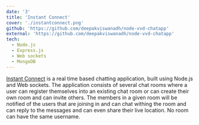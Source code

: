 ```yaml
---
date: '3'
title: 'Instant Connect'
cover: './instantconnect.png'
github: 'https://github.com/deepakviswanadh/node-vvd-chatapp'
external: 'https://github.com/deepakviswanadh/node-vvd-chatapp'
tech:
  - Node.js
  - Express.js
  - Web sockets
  - MongoDB
---
```


[Instant Connect](https://github.com/deepakviswanadh/node-vvd-chatapp) is a real time based chatting application, built using Node.js and Web sockets. The application consists of several chat rooms where a user can register themselves into an existing chat room or can create their own room and can invite others.
The members in a given room will be notified of the users that are joining in and can chat withing the room and can reply to the messages and can even share their live location. No room can have the same username.
